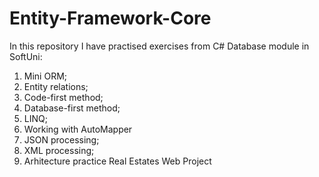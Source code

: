 # Entity-Framework-Core

In this repository I have practised exercises from C# Database module in SoftUni:

1) Mini ORM;
2) Entity relations;
3) Code-first method;
4) Database-first method;
5) LINQ;
6) Working with AutoMapper
7) JSON processing;
8) XML processing;
9) Arhitecture practice
Real Estates Web Project
